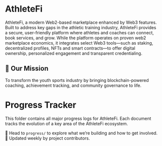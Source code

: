 # AthleteFi

AthleteFi, a modern Web2-based marketplace enhanced by Web3 features. Built to address key gaps in the athletic training industry, AthleteFi provides a secure, user-friendly platform where athletes and coaches can connect, book services, and grow. While the platform operates on proven web2 marketplace economics, it integrates select Web3 tools—such as staking, decentralized profiles, NFTs and smart contracts—to offer digital ownership, personalized engagement and transparent credentialing.

## 👟 Our Mission
To transform the youth sports industry by bringing blockchain-powered coaching, achievement tracking, and community governance to life.

# Progress Tracker

This folder contains all major progress logs for AthleteFi. Each document tracks the evolution of a key area of the AthleteFi ecosystem.

📁 Head to `progress/` to explore what we’re building and how to get involved.
🔁 Updated weekly by project contributors.

